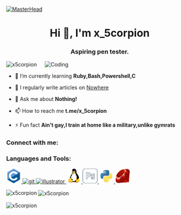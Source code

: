 [![MasterHead](https://external-content.duckduckgo.com/iu/?u=http%3A%2F%2Foyster.ignimgs.com%2Fwordpress%2Fwww.ign.com%2F2097%2F2011%2F11%2FMatrix-banner.jpg&f=1&nofb=1&ipt=9cc45f27392191da6614d3eeea610952c54f7fba5b9bb618fe630ed7c43ca867&ipo=images)](https://rishavchanda.io)
<h1 align="center">Hi 👋, I'm x_5corpion</h1>
<h3 align="center">Aspiring pen tester.</h3>
<img align="right" alt="Coding" width="400" src="https://i.gifer.com/embedded/download/758a.gif">

<p align="left"> <img src="https://komarev.com/ghpvc/?username=x5corpion&label=Profile%20views&color=0e75b6&style=flat" alt="x5corpion" /> </p>

- 🌱 I’m currently learning **Ruby,Bash,Powershell,C**

- 📝 I regularly write articles on [Nowhere](Nowhere)

- 💬 Ask me about **Nothing!**

- 📫 How to reach me **t.me/x_5corpion**

- ⚡ Fun fact **Ain't gay,I train at home like a military,unlike gymrats**

<h3 align="left">Connect with me:</h3>
<p align="left">
</p>

<h3 align="left">Languages and Tools:</h3>
<p align="left"> <a href="https://www.cprogramming.com/" target="_blank" rel="noreferrer"> <img src="https://raw.githubusercontent.com/devicons/devicon/master/icons/c/c-original.svg" alt="c" width="40" height="40"/> </a> <a href="https://git-scm.com/" target="_blank" rel="noreferrer"> <img src="https://www.vectorlogo.zone/logos/git-scm/git-scm-icon.svg" alt="git" width="40" height="40"/> </a> <a href="https://www.adobe.com/in/products/illustrator.html" target="_blank" rel="noreferrer"> <img src="https://www.vectorlogo.zone/logos/adobe_illustrator/adobe_illustrator-icon.svg" alt="illustrator" width="40" height="40"/> </a> <a href="https://www.linux.org/" target="_blank" rel="noreferrer"> <img src="https://raw.githubusercontent.com/devicons/devicon/master/icons/linux/linux-original.svg" alt="linux" width="40" height="40"/> </a> <a href="https://www.photoshop.com/en" target="_blank" rel="noreferrer"> <img src="https://raw.githubusercontent.com/devicons/devicon/master/icons/photoshop/photoshop-line.svg" alt="photoshop" width="40" height="40"/> </a> <a href="https://www.python.org" target="_blank" rel="noreferrer"> <img src="https://raw.githubusercontent.com/devicons/devicon/master/icons/python/python-original.svg" alt="python" width="40" height="40"/> </a> <a href="https://www.ruby-lang.org/en/" target="_blank" rel="noreferrer"> <img src="https://raw.githubusercontent.com/devicons/devicon/master/icons/ruby/ruby-original.svg" alt="ruby" width="40" height="40"/> </a> </p>

<p><img align="left" src="https://github-readme-stats.vercel.app/api/top-langs?username=x5corpion&show_icons=true&locale=en&layout=compact" alt="x5corpion" /></p>

<p>&nbsp;<img align="center" src="https://github-readme-stats.vercel.app/api?username=x5corpion&show_icons=true&locale=en" alt="x5corpion" /></p>

<p><img align="center" src="https://github-readme-streak-stats.herokuapp.com/?user=x5corpion&" alt="x5corpion" /></p>
